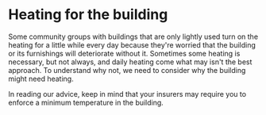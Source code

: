 # Heating for the building

Some community groups with buildings that are only lightly used turn on the heating for a little while every day because they're worried that the building or its furnishings will deteriorate without it.  Sometimes some heating is necessary, but not always, and daily heating come what may isn't the best approach.  To understand why not, we need to consider why the building might need heating.

In reading our advice, keep in mind that your insurers may require you to enforce a minimum temperature in the building.


